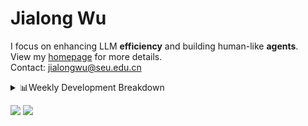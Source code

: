 #  Jialong Wu

I focus on enhancing LLM **efficiency** and building human-like **agents**.<br>
View my [homepage](https://callanwu.github.io/) for more details. <br>
Contact: jialongwu@seu.edu.cn

<details><summary>📊Weekly Development Breakdown</summary>

<!--START_SECTION:waka-->

```txt
From: 26 March 2025 - To: 02 April 2025

Total Time: 21 hrs 26 mins

Python       13 hrs 24 mins  ███████████████▓░░░░░░░░░   62.55 %
JSON         4 hrs 45 mins   █████▓░░░░░░░░░░░░░░░░░░░   22.17 %
Other        1 hr 43 mins    ██░░░░░░░░░░░░░░░░░░░░░░░   08.08 %
Text         33 mins         ▓░░░░░░░░░░░░░░░░░░░░░░░░   02.61 %
Bash         26 mins         ▓░░░░░░░░░░░░░░░░░░░░░░░░   02.09 %
```

<!--END_SECTION:waka-->

[![wakatime](https://wakatime.com/badge/user/c6720b29-9431-4a60-bc9d-e1fb2b6bd65f.svg)](https://wakatime.com/@c6720b29-9431-4a60-bc9d-e1fb2b6bd65f)
</details>

[![](https://img.shields.io/badge/Google%20Scholar-4385FE.svg?&color=d6d6d6&style=flat-square&logo=google-scholar)](https://scholar.google.com/citations?user=6eg2m4YAAAAJ)
![](https://komarev.com/ghpvc/?username=callanwu)
